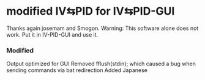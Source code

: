# modified IV⇆PID for IV⇆PID-GUI
Thanks again josemam and Smogon.
Warning: This software alone does not work. Put it in IV-PID-GUI and use it.
### Modified
Output optimized for GUI
Removed fflush(stdin); which caused a bug when sending commands via bat redirection
Added Japanese
